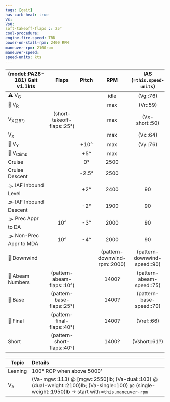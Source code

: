 ```yaml
---
tags: [gait]
has-carb-heat: true
Vs:
Vs0:
soft-takeoff-flaps :: 25°
cool-procedure:
engine-fire-speed: TBD
power-on-stall-rpm: 2400 RPM
maneuver-rpm: 2100rpm
maneuver-speed: 
speed-units: kts
---
```


| **(model::PA28-181)  Gait** v1.1kts |         **Flaps**          | **Pitch** |           **RPM**            | **IAS (`=this.speed-units`)** | **VSI (fpm)** |
| -------------------------- |:--------------------------:|:---------:|:----------------------------:|:-----------------------------:|:-------------:|
| ⚠️ V<sub>G</sub>           |                            |           |             idle             |           (Vg::76)            |               |
| 🛫 V<sub>R</sub>           |                            |           |             max              |           (Vr::59)            |               |
| V<sub>X(25°)</sub>         |   (short-takeoff-flaps::25°)    |           |             max              |          (Vx-short::50)           |               |
| V<sub>X</sub>              |                            |           |             max              |           (Vx::64)            |               |
| 🛫 V<sub>Y</sub>           |                            |   +10°    |             max              |           (Vy::76)            |     +600      |
| 🛫 V<sub>Climb</sub>       |                            |    +5°    |             max              |                               |     +500      |
| Cruise                     |                            |    0°     |             2500             |                               |       0       |
| Cruise Descent             |                            |  \-2.5°   |             2500             |                               |     \-500     |
| 🌫️ IAF Inbound Level       |                            |    +2°    |             2400             |              90               |       0       |
| 🌫️ IAF Inbound Descent     |                            |   \-2°    |             1900             |              90               |     \-700     |
| 🌫️ Prec Appr to DA         |            10°             |   \-3°    |             2000             |              90               |     \-450     |
| 🌫️ Non-Prec Appr to MDA    |            10°             |   \-4°    |             2000             |              90               |     \-800     |
| 🛬 Downwind                |                            |           | (pattern-downwind-rpm::2000) | (pattern-downwind-speed::90)  |       0       |
| 🛬 Abeam Numbers           | (pattern-abeam-flaps::10°) |           |            1400?             |   (pattern-abeam-speed::75)   |               |
| 🛬 Base                    | (pattern-base-flaps::25°)  |           |            1400?             |   (pattern-base-speed::70)    |               |
| 🛬 Final                   | (pattern-final-flaps::40°) |           |            1400?             |          (Vref::66)           |               |
| Short                      | (pattern-short-flaps::40°) |           |            1400?             |         (Vshort::61?)         |               |

| Topic         | Details                                                                                                                                              |
| ------------- |:---------------------------------------------------------------------------------------------------------------------------------------------------- |
| Leaning       | 100° ROP when above 5000'                                                                                                                            |
| V<sub>A</sub> | (Va-mgw::113) @ [mgw::2550]lb; (Va-dual::103) @ (dual-weight::2100)lb; (Va-single::100) @ (single-weight::1950)lb -> start with `=this.maneuver-rpm` |